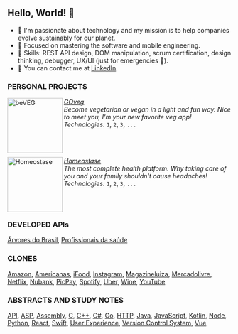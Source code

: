 ## Hello, World! 👋
- 🌱 I'm passionate about technology and my mission is to help companies evolve sustainably for our planet.
- 🚀 Focused on mastering the software and mobile engineering.
- 🥷 Skills: REST API design, DOM manipulation, scrum certification, design thinking, debugger, UX/UI (just for emergencies 😬).
- 💬 You can contact me at [LinkedIn](https://www.linkedin.com/in/lohane-gd/).

### PERSONAL PROJECTS

[<img align="left" height="124px" width="124px" alt="beVEG" src="https://user-images.githubusercontent.com/41905138/222328470-536dea6e-5354-4345-a8ea-99019fe6de7d.png"/>](#)
[*GOveg*](#) \
*Become vegetarian or vegan in a light and fun way. Nice to meet you, I'm your new favorite veg app!* \
*Technologies:* `1`, `2`, `3`, `...` \
<br/>
<br/>
<br/>

[<img align="left" height="124px" width="124px" alt="Homeostase" src="https://user-images.githubusercontent.com/41905138/222019209-ef94f05b-9faf-4918-913a-b0f98db1181c.png"/>](#)
[*Homeostase*](#) \
*The most complete health platform. Why taking care of you and your family shouldn't cause headaches!* \
*Technologies:* `1`, `2`, `3`, `...` \
<br/>
<br/>
<br/>

### DEVELOPED APIs
[Árvores do Brasil](https://github.com/LorisLambert/api-arvores-do-brasil), [Profissionais da saúde](https://github.com/LorisLambert/api-profissioais-saude)

### CLONES
[Amazon](), [Americanas](), [iFood](), [Instagram](), [Magazineluiza](), [Mercadolivre](), [Netflix](), [Nubank](), [PicPay](), [Spotify](), [Uber](), [Wine](), [YouTube]()

### ABSTRACTS AND STUDY NOTES
[API](), [ASP](), [Assembly](https://github.com/LorisLambert/Assembly_pt-BR), [C](), [C++](), [C#](), [Go](), [HTTP](), [Java](https://github.com/LorisLambert/Java_pt-BR), [JavaScript](https://github.com/LorisLambert/JavaScript_pt-BR), [Kotlin](), [Node](https://github.com/LorisLambert/Node_pt-BR), [Python](https://github.com/LorisLambert/Python_pt-BR), [React](https://github.com/LorisLambert/React_pt-BR), [Swift](), [User Experience](https://github.com/LorisLambert/User_Experience_pt-BR), [Version Control System](https://github.com/LorisLambert/VCS_pt-BR), [Vue](https://github.com/LorisLambert/Vue_pt-BR)
